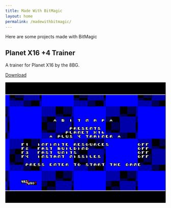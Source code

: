 ```yaml
---
title: Made With BitMagic
layout: home
permalink: /madewithbitmagic/
---
```


Here are some projects made with BitMagic

## Planet X16 +4 Trainer

A trainer for Planet X16 by the 8BG.

[Download](/archives/PX16-TRN.ZIP)

![PlanetX16Trainer](/Images/PlanetX16Trainer.png)
